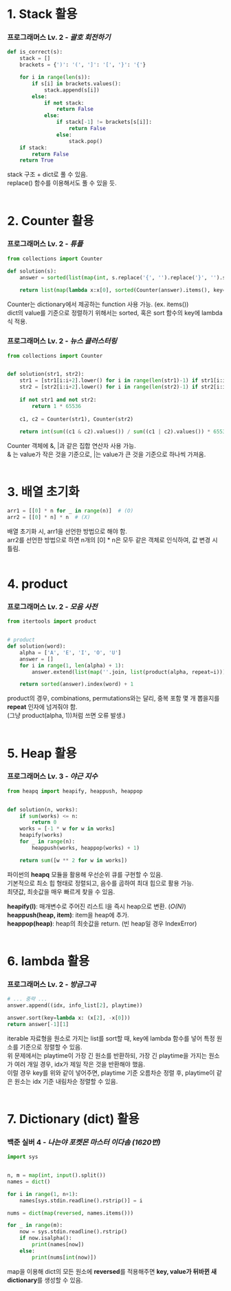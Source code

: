 # 1. Stack 활용  

### 프로그래머스 Lv. 2 - *괄호 회전하기*

```python
def is_correct(s):
    stack = []
    brackets = {')': '(', ']': '[', '}': '{'}

    for i in range(len(s)):
        if s[i] in brackets.values():
            stack.append(s[i])
        else:
            if not stack:
                return False
            else:
                if stack[-1] != brackets[s[i]]:
                    return False
                else:
                    stack.pop()
    if stack:
        return False
    return True
```

stack 구조 + dict로 풀 수 있음.  
replace() 함수를 이용해서도 풀 수 있을 듯.  
</br>

# 2. Counter 활용  

### 프로그래머스 Lv. 2 - *튜플*

```python
from collections import Counter

def solution(s):
    answer = sorted(list(map(int, s.replace('{', '').replace('}', '').split(','))))
    
    return list(map(lambda x:x[0], sorted(Counter(answer).items(), key=lambda x: x[1], reverse=True)))
```

Counter는 dictionary에서 제공하는 function 사용 가능. (ex. items())  
dict의 value를 기준으로 정렬하기 위해서는 sorted, 혹은 sort 함수의 key에 lambda식 적용.  

### 프로그래머스 Lv. 2 - *뉴스 클러스터링*

```python
from collections import Counter


def solution(str1, str2):
    str1 = [str1[i:i+2].lower() for i in range(len(str1)-1) if str1[i:i+2].isalpha()]
    str2 = [str2[i:i+2].lower() for i in range(len(str2)-1) if str2[i:i+2].isalpha()]
    
    if not str1 and not str2:
        return 1 * 65536
    
    c1, c2 = Counter(str1), Counter(str2)
    
    return int(sum((c1 & c2).values()) / sum((c1 | c2).values()) * 65536)
```

Counter 객체에 &, |과 같은 집합 연산자 사용 가능.  
& 는 value가 작은 것을 기준으로, |는 value가 큰 것을 기준으로 하나씩 가져옴.  
</br>

# 3. 배열 초기화  

```python
arr1 = [[0] * n for _ in range(n)]  # (O)
arr2 = [[0] * n] * n  # (X)
```

배열 초기화 시, arr1을 선언한 방법으로 해야 함.  
arr2를 선언한 방법으로 하면 n개의 [0] * n은 모두 같은 객체로 인식하여, 값 변경 시 틀림.  
</br>

# 4. product  

### 프로그래머스 Lv. 2 - *모음 사전*  

```python
from itertools import product


# product
def solution(word):
    alpha = ['A', 'E', 'I', 'O', 'U']
    answer = []
    for i in range(1, len(alpha) + 1):
        answer.extend(list(map(''.join, list(product(alpha, repeat=i)))))

    return sorted(answer).index(word) + 1
```  

product의 경우, combinations, permutations와는 달리, 중복 포함 몇 개 뽑을지를 **repeat** 인자에 넘겨줘야 함.  
(그냥 product(alpha, 1))처럼 쓰면 오류 발생.)  
</br>  

# 5. Heap 활용  

### 프로그래머스 Lv. 3 - *야근 지수*  

```python
from heapq import heapify, heappush, heappop


def solution(n, works):
    if sum(works) <= n:
        return 0
    works = [-1 * w for w in works]
    heapify(works)
    for _ in range(n):
        heappush(works, heappop(works) + 1)

    return sum([w ** 2 for w in works])
```  

파이썬의 **heapq** 모듈을 활용해 우선순위 큐를 구현할 수 있음.  
기본적으로 최소 힙 형태로 정렬되고, 음수를 곱하여 최대 힙으로 활용 가능.  
최댓값, 최솟값을 매우 빠르게 찾을 수 있음.  

**heapify(l)**: 매개변수로 주어진 리스트 l을 즉시 heap으로 변환. (*O(N)*)  
**heappush(heap, item)**: item을 heap에 추가.  
**heappop(heap)**: heap의 최솟값을 return. (빈 heap일 경우 IndexError)  
</br>  

# 6. lambda 활용  

### 프로그래머스 Lv. 2 - *방금그곡*  

```python
# ... 중략 ...
answer.append((idx, info_list[2], playtime))

answer.sort(key=lambda x: (x[2], -x[0]))
return answer[-1][1]
```  

iterable 자료형을 원소로 가지는 list를 sort할 때, key에 lambda 함수를 넣어 특정 원소를 기준으로 정렬할 수 있음.  
위 문제에서는 playtime이 가장 긴 원소를 반환하되, 가장 긴 playtime을 가지는 원소가 여러 개일 경우, idx가 제일 작은 것을 반환해야 했음.  
이럴 경우 key를 위와 같이 넣어주면, playtime 기준 오름차순 정렬 후, playtime이 같은 원소는 idx 기준 내림차순 정렬할 수 있음.  
</br>  

# 7. Dictionary (dict) 활용  

### 백준 실버 4 - *나는야 포켓몬 마스터 이다솜 (1620번)*  

```python
import sys


n, m = map(int, input().split())
names = dict()

for i in range(1, n+1):
    names[sys.stdin.readline().rstrip()] = i

nums = dict(map(reversed, names.items()))

for _ in range(m):
    now = sys.stdin.readline().rstrip()
    if now.isalpha():
        print(names[now])
    else:
        print(nums[int(now)])
```  

map을 이용해 dict의 모든 원소에 **reversed**를 적용해주면 **key, value가 뒤바뀐 새 dictionary**를 생성할 수 있음.  